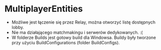 # MultiplayerEntities
- Możliwe jest łączenie się przez Relay, można otworzyć listę dostępnych lobby.
- Nie ma działającego matchmakingu i serwerów dedykowanych. :(
- W folderze Builds jest gotowy build dla Windowsa. Buildy były tworzone przy użyciu BuildConfigurations (folder BuildConfigs).
